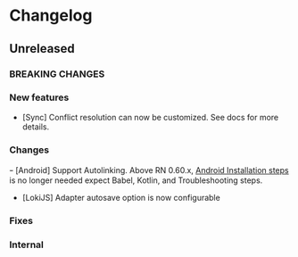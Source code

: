 # Changelog

## Unreleased

### BREAKING CHANGES

### New features

- [Sync] Conflict resolution can now be customized. See docs for more details.

### Changes

ｰ [Android] Support Autolinking. Above RN 0.60.x, [Android Installation steps](https://nozbe.github.io/WatermelonDB/Installation.html#android-react-native) is no longer needed expect Babel, Kotlin, and Troubleshooting steps.
- [LokiJS] Adapter autosave option is now configurable

### Fixes

### Internal
